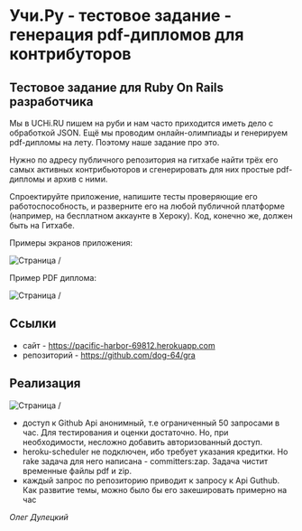 # Учи.Ру - тестовое задание - генерация pdf-дипломов для контрибуторов

## Тестовое задание для Ruby On Rails разработчика

Мы в UCHi.RU пишем на руби и нам часто приходится иметь дело с обработкой JSON.
Ещё мы проводим онлайн-олимпиады и генерируем pdf-дипломы на лету.
Поэтому наше задание про это.

Нужно по адресу публичного репозитория на гитхабе найти трёх его самых активных контрибьюторов
и сгенерировать для них простые pdf-дипломы и архив с ними.

Спроектируйте приложение, напишите тесты проверяющие его работоспособность,
и разверните его на любой публичной платформе (например, на бесплатном аккаунте в Хероку).
Код, конечно же, должен быть на Гитхабе.

Примеры экранов приложения:

![Страница /](http://duletsky.com/gra/tz-1.png)


Пример PDF диплома:

![Страница /](http://duletsky.com/gra/tz-1.png)

## Ссылки

- сайт - https://pacific-harbor-69812.herokuapp.com
- репозиторий - https://github.com/dog-64/gra

## Реализация

![Страница /](http://duletsky.com/gra/Gra.png)

- доступ к Github Api анонимный, 
  т.е ограниченный 50 запросами в час. 
  Для тестирования и оценки достаточно.
  Но, при необходимости, несложно 
  добавить авторизованный доступ. 
- heroku-scheduler не подключен, ибо требует указания кредитки.
  Но rake задача для него написана - committers:zap.
  Задача чистит временные файлы pdf и zip.
- каждый запрос по репозиторию приводит к запросу к Api Guthub.
  Как развитие темы, можно было бы его закешировать 
  примерно на час

_Олег Дулецкий_
